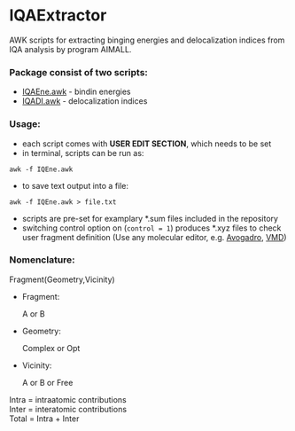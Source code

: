 # IQAExtractor

AWK scripts for extracting binging energies and delocalization indices from IQA analysis by program AIMALL. 

### Package consist of two scripts:
- [IQAEne.awk](./IQAEne.awk) - bindin energies
- [IQADI.awk](./IQDI.awk) - delocalization indices

### Usage:
- each script comes with **USER EDIT SECTION**, which needs to be set
- in terminal, scripts can be run as:
```
awk -f IQEne.awk
```
- to save text output into a file:
```
awk -f IQEne.awk > file.txt
```
- scripts are pre-set for examplary \*.sum files included in the repository
- switching control option on (`control = 1`) produces \*.xyz files to check user fragment definition 
(Use any molecular editor, e.g. [Avogadro](https://avogadro.cc/), [VMD](http://www.ks.uiuc.edu/Research/vmd/))

### Nomenclature:
Fragment(Geometry,Vicinity)
- Fragment:

   A or B

- Geometry:

   Complex or Opt

- Vicinity:

   A or B or Free

Intra = intraatomic contributions  
Inter = interatomic contributions  
Total = Intra + Inter  
